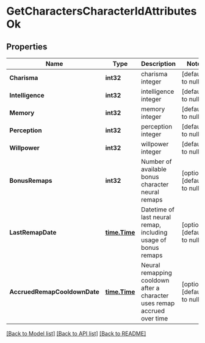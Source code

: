 # GetCharactersCharacterIdAttributesOk

## Properties
Name | Type | Description | Notes
------------ | ------------- | ------------- | -------------
**Charisma** | **int32** | charisma integer | [default to null]
**Intelligence** | **int32** | intelligence integer | [default to null]
**Memory** | **int32** | memory integer | [default to null]
**Perception** | **int32** | perception integer | [default to null]
**Willpower** | **int32** | willpower integer | [default to null]
**BonusRemaps** | **int32** | Number of available bonus character neural remaps | [optional] [default to null]
**LastRemapDate** | [**time.Time**](time.Time.md) | Datetime of last neural remap, including usage of bonus remaps | [optional] [default to null]
**AccruedRemapCooldownDate** | [**time.Time**](time.Time.md) | Neural remapping cooldown after a character uses remap accrued over time | [optional] [default to null]

[[Back to Model list]](../README.md#documentation-for-models) [[Back to API list]](../README.md#documentation-for-api-endpoints) [[Back to README]](../README.md)



